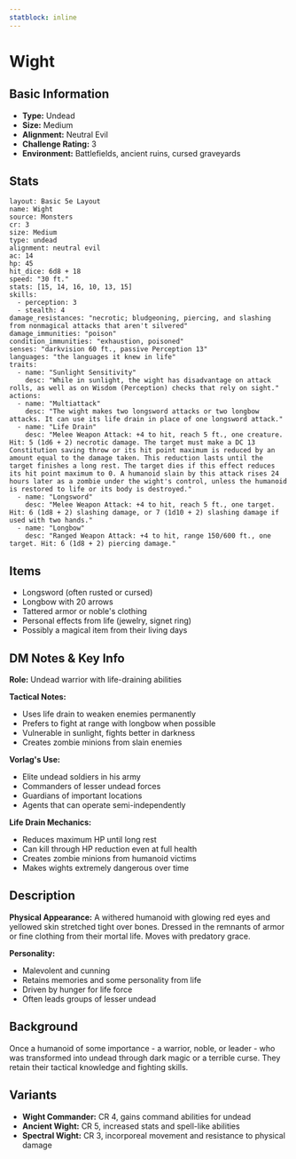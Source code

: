 ```yaml
---
statblock: inline
---
```


# Wight

## Basic Information
- **Type:** Undead
- **Size:** Medium
- **Alignment:** Neutral Evil
- **Challenge Rating:** 3
- **Environment:** Battlefields, ancient ruins, cursed graveyards

## Stats
```statblock
layout: Basic 5e Layout
name: Wight
source: Monsters
cr: 3
size: Medium
type: undead
alignment: neutral evil
ac: 14
hp: 45
hit_dice: 6d8 + 18
speed: "30 ft."
stats: [15, 14, 16, 10, 13, 15]
skills:
  - perception: 3
  - stealth: 4
damage_resistances: "necrotic; bludgeoning, piercing, and slashing from nonmagical attacks that aren't silvered"
damage_immunities: "poison"
condition_immunities: "exhaustion, poisoned"
senses: "darkvision 60 ft., passive Perception 13"
languages: "the languages it knew in life"
traits:
  - name: "Sunlight Sensitivity"
    desc: "While in sunlight, the wight has disadvantage on attack rolls, as well as on Wisdom (Perception) checks that rely on sight."
actions:
  - name: "Multiattack"
    desc: "The wight makes two longsword attacks or two longbow attacks. It can use its life drain in place of one longsword attack."
  - name: "Life Drain"
    desc: "Melee Weapon Attack: +4 to hit, reach 5 ft., one creature. Hit: 5 (1d6 + 2) necrotic damage. The target must make a DC 13 Constitution saving throw or its hit point maximum is reduced by an amount equal to the damage taken. This reduction lasts until the target finishes a long rest. The target dies if this effect reduces its hit point maximum to 0. A humanoid slain by this attack rises 24 hours later as a zombie under the wight's control, unless the humanoid is restored to life or its body is destroyed."
  - name: "Longsword"
    desc: "Melee Weapon Attack: +4 to hit, reach 5 ft., one target. Hit: 6 (1d8 + 2) slashing damage, or 7 (1d10 + 2) slashing damage if used with two hands."
  - name: "Longbow"
    desc: "Ranged Weapon Attack: +4 to hit, range 150/600 ft., one target. Hit: 6 (1d8 + 2) piercing damage."
```

## Items
- Longsword (often rusted or cursed)
- Longbow with 20 arrows
- Tattered armor or noble's clothing
- Personal effects from life (jewelry, signet ring)
- Possibly a magical item from their living days

## DM Notes & Key Info
**Role:** Undead warrior with life-draining abilities

**Tactical Notes:**
- Uses life drain to weaken enemies permanently
- Prefers to fight at range with longbow when possible
- Vulnerable in sunlight, fights better in darkness
- Creates zombie minions from slain enemies

**Vorlag's Use:**
- Elite undead soldiers in his army
- Commanders of lesser undead forces
- Guardians of important locations
- Agents that can operate semi-independently

**Life Drain Mechanics:**
- Reduces maximum HP until long rest
- Can kill through HP reduction even at full health
- Creates zombie minions from humanoid victims
- Makes wights extremely dangerous over time

## Description
**Physical Appearance:**
A withered humanoid with glowing red eyes and yellowed skin stretched tight over bones. Dressed in the remnants of armor or fine clothing from their mortal life. Moves with predatory grace.

**Personality:**
- Malevolent and cunning
- Retains memories and some personality from life
- Driven by hunger for life force
- Often leads groups of lesser undead

## Background
Once a humanoid of some importance - a warrior, noble, or leader - who was transformed into undead through dark magic or a terrible curse. They retain their tactical knowledge and fighting skills.

## Variants
- **Wight Commander:** CR 4, gains command abilities for undead
- **Ancient Wight:** CR 5, increased stats and spell-like abilities
- **Spectral Wight:** CR 3, incorporeal movement and resistance to physical damage